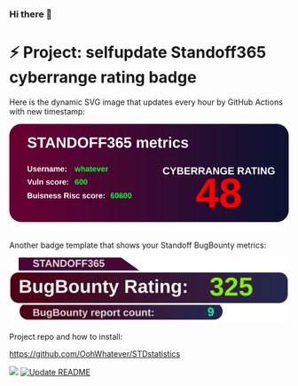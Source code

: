 ### Hi there 👋

<!--
**OohWhatever/OohWhatever** is a ✨ _special_ ✨ repository because its `README.md` (this file) appears on your GitHub profile.

Here are some ideas to get you started:

- 🔭 I’m currently working on ...
- 🌱 I’m currently learning ...
- 👯 I’m looking to collaborate on ...
- 🤔 I’m looking for help with ...
- 💬 Ask me about ...
- 📫 How to reach me: ...
- 😄 Pronouns: ...

-->
# ⚡ Project: selfupdate Standoff365 cyberrange rating badge

Here is the dynamic SVG image that updates every hour by GitHub Actions with new timestamp:

![Dynamic SVG Image](https://github.com/OohWhatever/OohWhatever/blob/main/img/data.svg?raw=true&timestamp=1715965726)

Another badge template that shows your Standoff BugBounty metrics:

![Dynamic SVG Image](https://github.com/OohWhatever/OohWhatever/blob/main/img/bbdata.svg?raw=true&timestamp=1715965726)


Project repo and how to install:

https://github.com/OohWhatever/STDstatistics






![](https://komarev.com/ghpvc/?username=OohWhatever) [![Update README](https://github.com/OohWhatever/OohWhatever/actions/workflows/stale.yml/badge.svg)](https://github.com/OohWhatever/OohWhatever/actions/workflows/stale.yml)


